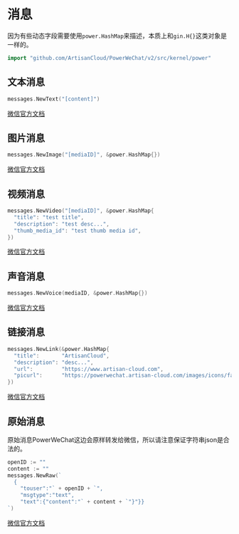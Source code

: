 # 消息

因为有些动态字段需要使用`power.HashMap`来描述，本质上和`gin.H{}`这类对象是一样的。
``` go
import "github.com/ArtisanCloud/PowerWeChat/v2/src/kernel/power"
```

## 文本消息
``` go
messages.NewText("[content]")
``` 
[微信官方文档](https://developers.weixin.qq.com/doc/offiaccount/Message_Management/Service_Center_messages.html#%E5%AE%A2%E6%9C%8D%E6%8E%A5%E5%8F%A3-%E5%8F%91%E6%B6%88%E6%81%AF)

## 图片消息
``` go
messages.NewImage("[mediaID]", &power.HashMap{})
``` 
[微信官方文档](https://developers.weixin.qq.com/doc/offiaccount/Message_Management/Service_Center_messages.html#%E5%AE%A2%E6%9C%8D%E6%8E%A5%E5%8F%A3-%E5%8F%91%E6%B6%88%E6%81%AF)

## 视频消息
``` go
messages.NewVideo("[mediaID]", &power.HashMap{
  "title": "test title",
  "description": "test desc...",
  "thumb_media_id": "test thumb media id",
})
``` 
[微信官方文档](https://developers.weixin.qq.com/doc/offiaccount/Message_Management/Service_Center_messages.html#%E5%AE%A2%E6%9C%8D%E6%8E%A5%E5%8F%A3-%E5%8F%91%E6%B6%88%E6%81%AF)

## 声音消息
``` go
messages.NewVoice(mediaID, &power.HashMap{})
``` 
[微信官方文档](https://developers.weixin.qq.com/doc/offiaccount/Message_Management/Service_Center_messages.html#%E5%AE%A2%E6%9C%8D%E6%8E%A5%E5%8F%A3-%E5%8F%91%E6%B6%88%E6%81%AF)

## 链接消息
``` go
messages.NewLink(&power.HashMap{
  "title":       "ArtisanCloud",
  "description": "desc...",
  "url":         "https://www.artisan-cloud.com",
  "picurl":      "https://powerwechat.artisan-cloud.com/images/icons/favicon-32x32.png",
})
``` 
[微信官方文档](https://developers.weixin.qq.com/doc/offiaccount/Message_Management/Service_Center_messages.html#%E5%AE%A2%E6%9C%8D%E6%8E%A5%E5%8F%A3-%E5%8F%91%E6%B6%88%E6%81%AF)


## 原始消息
原始消息PowerWeChat这边会原样转发给微信，所以请注意保证字符串json是合法的。
``` go
openID := ""
content := ""
messages.NewRaw(`
  {
    "touser":"` + openID + `",
    "msgtype":"text",
    "text":{"content":"` + content + `"}"}}
`)
``` 
[微信官方文档](https://developers.weixin.qq.com/doc/offiaccount/Message_Management/Service_Center_messages.html#%E5%AE%A2%E6%9C%8D%E6%8E%A5%E5%8F%A3-%E5%8F%91%E6%B6%88%E6%81%AF)

